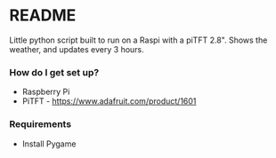 # README #

Little python script built to run on a Raspi with a piTFT 2.8". Shows the weather, and updates every 3 hours.

### How do I get set up? ###

* Raspberry Pi
* PiTFT - https://www.adafruit.com/product/1601

### Requirements ###

* Install Pygame